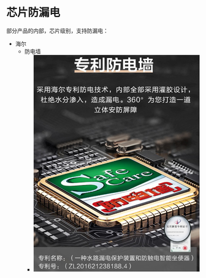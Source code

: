 # 芯片防漏电

部分产品的内部，芯片级别，支持防漏电：

* 海尔
  * 防电墙
    * ![chip_level_water_proof](../../assets/img/chip_level_water_proof.jpg)
